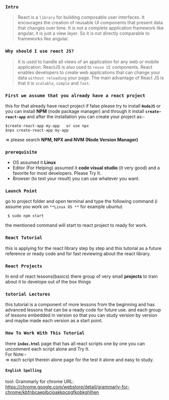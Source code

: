 ### `Intro`

>React is a `library` for building composable user interfaces. It encourages the creation of reusable UI components that present data that changes over time. It is not a complete application framework like angular, it is just a view layer. So it is not directly comparable to frameworks like angular.

### `Why should I use react JS?`
>It is used to handle all views of an application for any web or mobile application. ReactJS is also used to `reuse UI` components. React enables developers to create web applications that can change your data `without reloading` your page. The main advantage of React JS is that it is `scalable`, `simple` and `fast`.

### `First we assume that you already have a react project`
this for that already have react project if false
please try to install **`NodeJS`** or you can install **NPM** (node package manager)
and through it install **`create-react-app`** and after the installation you can create your project as:-
~~~~
$create-react-app my-app   or use npx   
$npx create-react-app my-app  
~~~~
=> please search **NPM, NPX and NVM (Node Version Manager)**

### `prerequisite`
* OS assumed it **Linux**  
* Editor (For Helping) assumed it **code visual studio** (it very good) and a favorite for most developers. Please Try It.
* Browser (to test your result) you can use whatever you want.

### `Launch Point`
go to project folder and open terminal and type the following command (i assume you work on `**Linux OS **` for example ubuntu)
~~~~
 $ sudo npm start  
~~~~
the mentioned command will start to react project to ready for work.

### `React Tutorial`
this is applying for the react library step by step and this tutorial as a future reference or ready code
and for fast reviewing about the react library.

### `React Projects`
In end of react lessons(basics) there group of very small **projects** to train about it to develope out of the box things

### `tutorial Lectures`
this tutorial is a component of more lessons from the beginning and has advanced lessons that can be a ready code for
future use.
and each group of lessons embedded in version so that you can study version by version and maybe made each version as a start point.

### `How To Work With This Tutorial`
there **`index.html`** page that has all react scripts one by one you can uncomment each script alone and Try It.  
For Note:-  
        => each script therein alone page for the test it alone and easy to study.

#### `English Spelling`
tool: Grammarly for chrome
URL: https://chrome.google.com/webstore/detail/grammarly-for-chrome/kbfnbcaeplbcioakkpcpgfkobkghlhen 
